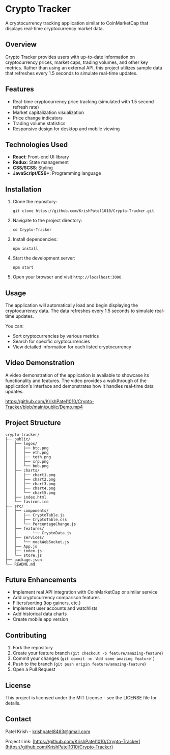 # Crypto Tracker
A cryptocurrency tracking application similar to CoinMarketCap that displays real-time cryptocurrency market data.

## Overview
Crypto Tracker provides users with up-to-date information on cryptocurrency prices, market caps, trading volumes, and other key metrics. Rather than using an external API, this project utilizes sample data that refreshes every 1.5 seconds to simulate real-time updates.

## Features
- Real-time cryptocurrency price tracking (simulated with 1.5 second refresh rate)
- Market capitalization visualization
- Price change indicators
- Trading volume statistics
- Responsive design for desktop and mobile viewing

## Technologies Used
- **React**: Front-end UI library
- **Redux**: State management
- **CSS/SCSS**: Styling
- **JavaScript/ES6+**: Programming language

## Installation
1. Clone the repository:
   ```
   git clone https://github.com/KrishPatel1010/Crypto-Tracker.git
   ```
2. Navigate to the project directory:
   ```
   cd Crypto-Tracker
   ```
3. Install dependencies:
   ```
   npm install
   ```
4. Start the development server:
   ```
   npm start
   ```
5. Open your browser and visit `http://localhost:3000`

## Usage
The application will automatically load and begin displaying the cryptocurrency data. The data refreshes every 1.5 seconds to simulate real-time updates.

You can:
- Sort cryptocurrencies by various metrics
- Search for specific cryptocurrencies
- View detailed information for each listed cryptocurrency

## Video Demonstration
A video demonstration of the application is available to showcase its functionality and features. The video provides a walkthrough of the application's interface and demonstrates how it handles real-time data updates.

https://github.com/KrishPatel1010/Crypto-Tracker/blob/main/public/Demo.mp4 <!-- Replace with actual link when available -->

## Project Structure
```
crypto-tracker/
├── public/
│   ├── logos/
│   │   ├── btc.png
│   │   ├── eth.png
│   │   ├── teth.png
│   │   ├── xrp.png
│   │   └── bnb.png
│   ├── charts/
│   │   ├── chart1.png
│   │   ├── chart2.png
│   │   ├── chart3.png
│   │   ├── chart4.png
│   │   └── chart5.png
│   ├── index.html
│   └── favicon.ico
├── src/
│   ├── components/
│   │   ├── CryptoTable.js
│   │   ├── CryptoTable.css
│   │   └── PercentageChange.js
│   ├── features/
│   │       └── CryptoData.js
│   ├── services/
│   │   └── mockWebSocket.js
│   ├── App.js
│   ├── index.js
│   └── store.js
├── package.json
└── README.md
```

## Future Enhancements
- Implement real API integration with CoinMarketCap or similar service
- Add cryptocurrency comparison features
- Filters/sorting (top gainers, etc.)
- Implement user accounts and watchlists
- Add historical data charts
- Create mobile app version

## Contributing
1. Fork the repository
2. Create your feature branch (`git checkout -b feature/amazing-feature`)
3. Commit your changes (`git commit -m 'Add some amazing feature'`)
4. Push to the branch (`git push origin feature/amazing-feature`)
5. Open a Pull Request

## License
This project is licensed under the MIT License - see the LICENSE file for details.

## Contact
Patel Krish - [krishpatel8463@gmail.com](mailto:krishpatel8463@gmail.com)

Project Link: [https://github.com/KrishPatel1010/Crypto-Tracker](https://github.com/KrishPatel1010/Crypto-Tracker)
